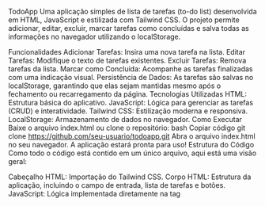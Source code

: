TodoApp
Uma aplicação simples de lista de tarefas (to-do list) desenvolvida em HTML, JavaScript e estilizada com Tailwind CSS. O projeto permite adicionar, editar, excluir, marcar tarefas como concluídas e salva todas as informações no navegador utilizando o localStorage.

Funcionalidades
Adicionar Tarefas: Insira uma nova tarefa na lista.
Editar Tarefas: Modifique o texto de tarefas existentes.
Excluir Tarefas: Remova tarefas da lista.
Marcar como Concluída: Acompanhe as tarefas finalizadas com uma indicação visual.
Persistência de Dados: As tarefas são salvas no localStorage, garantindo que elas sejam mantidas mesmo após o fechamento ou recarregamento da página.
Tecnologias Utilizadas
HTML: Estrutura básica do aplicativo.
JavaScript: Lógica para gerenciar as tarefas (CRUD) e interatividade.
Tailwind CSS: Estilização moderna e responsiva.
LocalStorage: Armazenamento de dados no navegador.
Como Executar
Baixe o arquivo index.html ou clone o repositório:
bash
Copiar código
git clone https://github.com/seu-usuario/todoapp.git
Abra o arquivo index.html no seu navegador.
A aplicação estará pronta para uso!
Estrutura do Código
Como todo o código está contido em um único arquivo, aqui está uma visão geral:

Cabeçalho HTML: Importação do Tailwind CSS.
Corpo HTML: Estrutura da aplicação, incluindo o campo de entrada, lista de tarefas e botões.
JavaScript: Lógica implementada diretamente na tag <script>, gerenciando:
Adição, edição, exclusão e marcação de tarefas.
Armazenamento e recuperação de dados do localStorage.
Captura de Tela
<img src="https://via.placeholder.com/600x400.png?text=Screenshot+do+TodoApp" alt="Captura de tela do TodoApp" />
Créditos
Este projeto foi desenvolvido com base em um exemplo fornecido pelo ChatGPT da OpenAI, com modificações e personalizações próprias para fins didáticos.

Contribuição
Contribuições são bem-vindas! Para contribuir:

Faça um fork do repositório.
Crie uma branch com sua modificação:
bash
Copiar código
git checkout -b minha-modificacao
Commit suas alterações:
bash
Copiar código
git commit -m "Descrição breve da modificação"
Envie um pull request.
Licença
Este projeto está sob a licença MIT.

